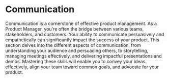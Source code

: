 # Communication

Communication is a cornerstone of effective product management. As a Product Manager, you're often the bridge between various teams, stakeholders, and customers. Your ability to communicate persuasively and empathetically can significantly impact the success of your product. This section delves into the different aspects of communication, from understanding your audience and persuading others, to storytelling, managing meetings effectively, and delivering impactful presentations and demos. Mastering these skills will enable you to convey your ideas effectively, align your team toward common goals, and advocate for your product.

